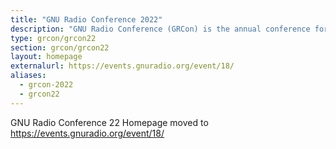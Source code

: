 ```yaml
---
title: "GNU Radio Conference 2022"
description: "GNU Radio Conference (GRCon) is the annual conference for the GNU Radio project & community, and has established itself as one of the premier industry events for Software Radio."
type: grcon/grcon22
section: grcon/grcon22
layout: homepage
externalurl: https://events.gnuradio.org/event/18/
aliases:
  - grcon-2022
  - grcon22
---
```


GNU Radio Conference 22 Homepage moved to https://events.gnuradio.org/event/18/
